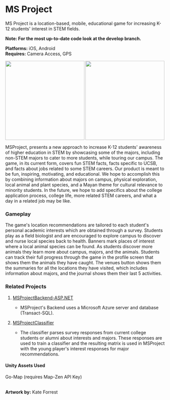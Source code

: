 # MS Project
MS Project is a location-based, mobile, educational game for increasing K-12 students' interest in STEM fields.

**Note: For the most up-to-date code look at the develop branch.**

**Platforms:** iOS, Android <br> **Requires:** Camera Access, GPS

<img align="left" src="https://github.com/Kaikat/MSProject/blob/develop/HomeScreen.png" width="250">
<img src="https://github.com/Kaikat/MSProject/blob/develop/ProfileScreen.png" width="250">

MSProject, presents a new approach to increase K-12 students' awareness of higher education in STEM by showcasing some of the majors, including non-STEM majors to cater to more students, while touring our campus. The game, in its current form, covers fun STEM facts, facts specific to UCSB, and facts about jobs related to some STEM careers. Our product is meant to be fun, inspiring, motivating, and educational. We hope to accomplish this by combining information about majors on campus, physical exploration, local animal and plant species, and a Mayan theme for cultural relevance to minority students. In the future, we hope to add specifics about the college application process, college life, more related STEM careers, and what a day in a related job may be like.

<h3>Gameplay</h3>
The game's location recommendations are tailored to each student's personal academic interests which are obtained through a survey. Students play as a field biologist and are encouraged to explore campus to discover and nurse local species back to health. Banners mark places of interest where a local animal species can be found. As students discover more animals they learn more about campus, majors, and the animals. Students can track their full progress through the game in the profile screen that shows them the animals they have caught. The venues button shows them the summaries for all the locations they have visited, which includes information about majors, and the journal shows them their last 5 activities.

<h3>Related Projects</h3>

1. [MSProjectBackend-ASP.NET](https://github.com/Kaikat/MSProjectBackend-ASP.NET) <br>

    * MSProject's Backend uses a Microsoft Azure server and database (Transact-SQL).

2. [MSProjectClassifier](https://github.com/Kaikat/MSProjectClassifier) <br>

    * The classifier parses survey responses from current college students or alumni about interests and majors. These responses are used to train a classifier and the resulting matrix is used in MSProject with the young player's interest responses for major recommendations.

<h4>Unity Assets Used</h4>
Go-Map (requires Map-Zen API Key)

<br>**Artwork by:** Kate Forrest
